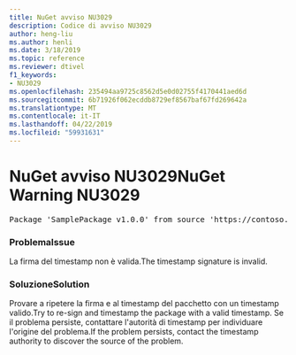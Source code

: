 ```yaml
---
title: NuGet avviso NU3029
description: Codice di avviso NU3029
author: heng-liu
ms.author: henli
ms.date: 3/18/2019
ms.topic: reference
ms.reviewer: dtivel
f1_keywords:
- NU3029
ms.openlocfilehash: 235494aa9725c8562d5e0d02755f4170441aed6d
ms.sourcegitcommit: 6b71926f062ecddb8729ef8567baf67fd269642a
ms.translationtype: MT
ms.contentlocale: it-IT
ms.lasthandoff: 04/22/2019
ms.locfileid: "59931631"
---
```

# <a name="nuget-warning-nu3029"></a><span data-ttu-id="1bec4-103">NuGet avviso NU3029</span><span class="sxs-lookup"><span data-stu-id="1bec4-103">NuGet Warning NU3029</span></span>

<pre>Package 'SamplePackage v1.0.0' from source 'https://contoso.com/index.json': The timestamp signature is invalid.</pre>

### <a name="issue"></a><span data-ttu-id="1bec4-104">Problema</span><span class="sxs-lookup"><span data-stu-id="1bec4-104">Issue</span></span>

<span data-ttu-id="1bec4-105">La firma del timestamp non è valida.</span><span class="sxs-lookup"><span data-stu-id="1bec4-105">The timestamp signature is invalid.</span></span>


### <a name="solution"></a><span data-ttu-id="1bec4-106">Soluzione</span><span class="sxs-lookup"><span data-stu-id="1bec4-106">Solution</span></span>

<span data-ttu-id="1bec4-107">Provare a ripetere la firma e al timestamp del pacchetto con un timestamp valido.</span><span class="sxs-lookup"><span data-stu-id="1bec4-107">Try to re-sign and timestamp the package with a valid timestamp.</span></span> <span data-ttu-id="1bec4-108">Se il problema persiste, contattare l'autorità di timestamp per individuare l'origine del problema.</span><span class="sxs-lookup"><span data-stu-id="1bec4-108">If the problem persists, contact the timestamp authority to discover the source of the problem.</span></span>